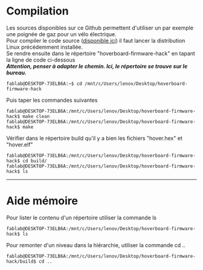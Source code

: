 # Compilation
Les sources disponibles sur ce Github permettent d'utiliser un par exemple une poignée de gaz pour un vélo électrique.  
Pour compiler le code source ([disponible ici](hoverboard-firmware-hack)) il faut lancer la distribution Linux précédemment installée.  
Se rendre ensuite dans le répertoire "hoverboard-firmware-hack" en tapant la ligne de code ci-dessous  
***Attention, penser à adapter le chemin. Ici, le répertoire se trouve sur le bureau.***  
```Console  
fablab@DESKTOP-73ELB6A:~$ cd /mnt/c/Users/lenov/Desktop/hoverboard-firmware-hack
```    
Puis taper les commandes suivantes    
```Console
fablab@DESKTOP-73ELB6A:/mnt/c/Users/lenov/Desktop/hoverboard-firmware-hack$ make clean
fablab@DESKTOP-73ELB6A:/mnt/c/Users/lenov/Desktop/hoverboard-firmware-hack$ make
```  
Vérifier dans le répertoire build qu'il y a bien les fichiers "hover.hex" et "hover.elf"  
```Console  
fablab@DESKTOP-73ELB6A:/mnt/c/Users/lenov/Desktop/hoverboard-firmware-hack$ cd build/  
fablab@DESKTOP-73ELB6A:/mnt/c/Users/lenov/Desktop/hoverboard-firmware-hack$ ls    
```
_____  

# Aide mémoire  
Pour lister le contenu d'un répertoire utiliser la commande ls
```Console 
fablab@DESKTOP-73ELB6A:/mnt/c/Users/lenov/Desktop/hoverboard-firmware-hack$ ls  
```  
Pour remonter d'un niveau dans la hiérarchie, utiliser la commande cd ..  
```Console
fablab@DESKTOP-73ELB6A:/mnt/c/Users/lenov/Desktop/hoverboard-firmware-hack/build$ cd ..  
```  
